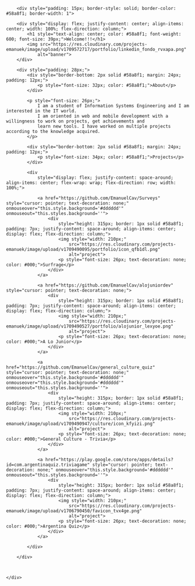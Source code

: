 
        <div style="padding: 15px; border-style: solid; border-color: #58a8f1; border-width: 1">

        <div style="display: flex; justify-content: center; align-items: center; width: 100%; flex-direction: column;">
            <h1 style="text-align: center; color: #58a8f1; font-weight: 600; font-size: 39px;">Welcome!!!</h1>
            <img src="https://res.cloudinary.com/projects-emanuek/image/upload/v1709572717/portfolio/linkedin_fondo_rvxapa.png"
                alt="banner">
        </div>

        <div style="padding: 28px;">
            <div style="border-bottom: 2px solid #58a8f1; margin: 24px; padding: 12px;">
                <p style="font-size: 32px; color: #58a8f1;">About</p>
            </div>

            <p style="font-size: 26px;">
                I am a student of Information Systems Engineering and I am interested in the IT world.
                I am oriented in web and mobile development with a willingness to work on projects, get achievements and
                learn new tools. I have worked on multiple projects according to the knowledge acquired.
            </p>

            <div style="border-bottom: 2px solid #58a8f1; margin: 24px; padding: 12px;">
                <p style="font-size: 34px; color: #58a8f1;">Projects</p>
            </div>

            <div
                style="display: flex; justify-content: space-around; align-items: center; flex-wrap: wrap; flex-direction: row; width: 100%;">

                <a href="https://github.com/EmanuelCav/Surveys" style="cursor: pointer; text-decoration: none;" onmouseover="this.style.background='#dddddd'" onmouseout="this.styles.background=''">
                    <div
                        style="height: 315px; border: 1px solid #58a8f1; padding: 7px; justify-content: space-around; align-items: center; display: flex; flex-direction: column;">
                        <img style="width: 210px;"
                            src="https://res.cloudinary.com/projects-emanuek/image/upload/v1709490095/portfolio/icon_qfb1dl.png"
                            alt="project">
                        <p style="font-size: 26px; text-decoration: none; color: #000;">Surfrage</p>
                    </div>
                </a>

                <a href="https://github.com/EmanuelCav/alojuniordev" style="cursor: pointer; text-decoration: none;">
                    <div
                        style="height: 315px; border: 1px solid #58a8f1; padding: 7px; justify-content: space-around; align-items: center; display: flex; flex-direction: column;">
                        <img style="width: 210px;"
                            src="https://res.cloudinary.com/projects-emanuek/image/upload/v1709490527/portfolio/alojunior_lexyoe.png"
                            alt="project">
                        <p style="font-size: 26px; text-decoration: none; color: #000;">A Lo Junior</p>
                    </div>
                </a>

                <a href="https://github.com/EmanuelCav/general_culture_quiz" style="cursor: pointer; text-decoration: none;" onmouseover="this.style.background='#dddddd'" onmouseover="this.style.background='#dddddd'" onmouseout="this.styles.background=''">
                    <div
                        style="height: 315px; border: 1px solid #58a8f1; padding: 7px; justify-content: space-around; align-items: center; display: flex; flex-direction: column;">
                        <img style="width: 210px;"
                            src="https://res.cloudinary.com/projects-emanuek/image/upload/v1709490947/culture/icon_kfyizi.png"
                            alt="project">
                        <p style="font-size: 26px; text-decoration: none; color: #000;">General Culture - Trivia</p>
                    </div>
                </a>

                <a href="https://play.google.com/store/apps/details?id=com.argentinaquiz.triviagame" style="cursor: pointer; text-decoration: none;" onmouseover="this.style.background='#dddddd'" onmouseout="this.styles.background=''">
                    <div
                        style="height: 315px; border: 1px solid #58a8f1; padding: 7px; justify-content: space-around; align-items: center; display: flex; flex-direction: column;">
                        <img style="width: 210px;"
                            src="https://res.cloudinary.com/projects-emanuek/image/upload/v1706790450/favicon_tvx4ge.png"
                            alt="project">
                        <p style="font-size: 26px; text-decoration: none; color: #000;">Argentina Quiz</p>
                    </div>
                </a>

            </div>

        </div>



    </div>
